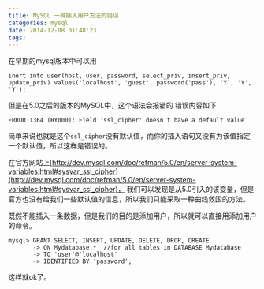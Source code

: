 ```yaml
---
title: MySQL 一种插入用户方法的错误
categories: mysql
date: 2014-12-08 01:48:23
tags:
---
```


在早期的mysql版本中可以用
```
inert into user(host, user, password, select_priv, insert_priv, update_priv) values('localhost', 'guest', password('pass'), 'Y', 'Y', 'Y');
```

但是在5.0之后的版本的MySQL中，这个语法会报错的 错误内容如下

```
ERROR 1364 (HY000): Field 'ssl_cipher' doesn't have a default value
```
简单来说也就是这个`ssl_cipher`没有默认值，而你的插入语句又没有为该值指定一个默认值，所以这样是错误的。

在官方网站上[http://dev.mysql.com/doc/refman/5.0/en/server-system-variables.html#sysvar_ssl_cipher](http://dev.mysql.com/doc/refman/5.0/en/server-system-variables.html#sysvar_ssl_cipher)， 我们可以发现是从5.0引入的该变量，但是官方也没有给我们一些默认值的信息，所以我们只能采取一种曲线救国的方法。

既然不能插入一条数据，但是我们的目的是添加用户，所以就可以直接用添加用户的命令。

```
mysql> GRANT SELECT, INSERT, UPDATE, DELETE, DROP, CREATE
       -> ON Mydatabase.*  //for all tables in DATABASE Mydatabase
       -> TO 'user'@'localhost'
       -> IDENTIFIED BY 'password';
```
这样就ok了。